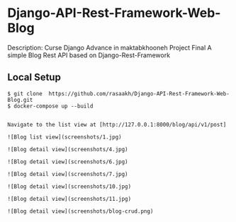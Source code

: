 # Django-API-Rest-Framework-Web-Blog

Description:
Curse Django Advance in maktabkhooneh Project Final
A simple Blog Rest API based on Django-Rest-Framework

## Local Setup

```
$ git clone  https://github.com/rasaakh/Django-API-Rest-Framework-Web-Blog.git
$ docker-compose up --build


Navigate to the list view at [http://127.0.0.1:8000/blog/api/v1/post]

![Blog list view](screenshots/1.jpg)

![Blog detail view](screenshots/4.jpg)

![Blog detail view](screenshots/6.jpg)

![Blog detail view](screenshots/7.jpg)

![Blog detail view](screenshots/10.jpg)

![Blog detail view](screenshots/11.jpg)

![Blog detail view](screenshots/blog-crud.png)
